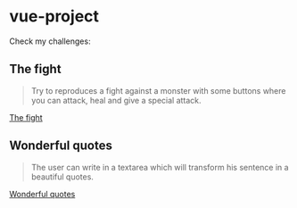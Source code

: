 # vue-project
Check my challenges: 

## The fight
> Try to reproduces a fight against a monster with some buttons where you can attack, heal and give a special attack.

[The fight](fight/index.html)

## Wonderful quotes
> The user can write in a textarea which will transform his sentence in a beautiful quotes.

[Wonderful quotes](wonderful-quotes/index.html)